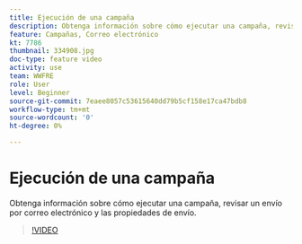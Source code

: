 ```yaml
---
title: Ejecución de una campaña
description: Obtenga información sobre cómo ejecutar una campaña, revisar un envío por correo electrónico y las propiedades de envío.
feature: Campañas, Correo electrónico
kt: 7786
thumbnail: 334908.jpg
doc-type: feature video
activity: use
team: WWFRE
role: User
level: Beginner
source-git-commit: 7eaee8057c53615640dd79b5cf158e17ca47bdb8
workflow-type: tm+mt
source-wordcount: '0'
ht-degree: 0%

---
```


# Ejecución de una campaña

Obtenga información sobre cómo ejecutar una campaña, revisar un envío por correo electrónico y las propiedades de envío.

>[!VIDEO](https://video.tv.adobe.com/v/334908?quality=12)
